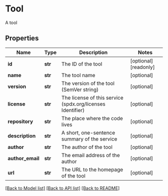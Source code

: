 # Tool

A tool
## Properties
Name | Type | Description | Notes
------------ | ------------- | ------------- | -------------
**id** | **str** | The ID of the tool | [optional] [readonly] 
**name** | **str** | The tool name | [optional] 
**version** | **str** | The version of the tool (SemVer string) | [optional] 
**license** | **str** | The license of this service (spdx.org/licenses Identifier) | [optional] 
**repository** | **str** | The place where the code lives | [optional] 
**description** | **str** | A short, one-sentence summary of the service | [optional] 
**author** | **str** | The author of the tool | [optional] 
**author_email** | **str** | The email address of the author | [optional] 
**url** | **str** | The URL to the homepage of the tool | [optional] 

[[Back to Model list]](../README.md#documentation-for-models) [[Back to API list]](../README.md#documentation-for-api-endpoints) [[Back to README]](../README.md)


